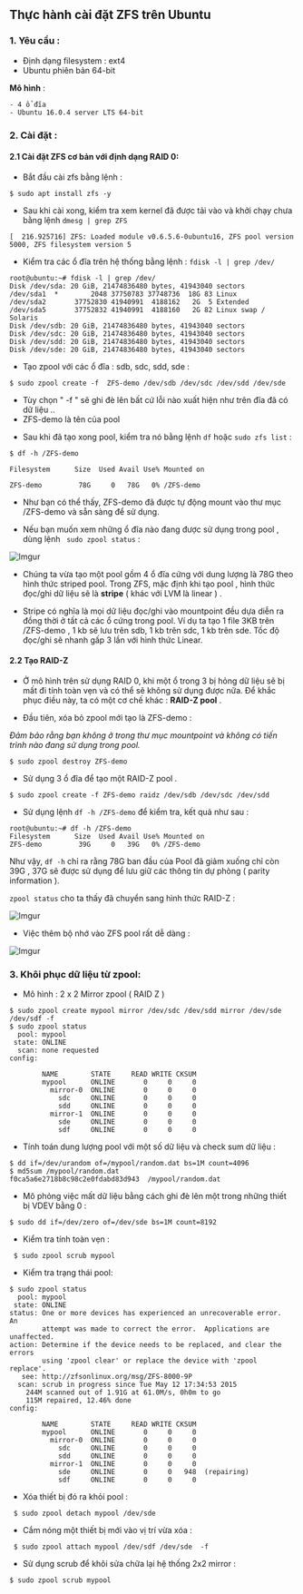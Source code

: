 ## Thực hành cài đặt ZFS trên Ubuntu

### 1. Yêu cầu :

- Định dạng filesystem : ext4
- Ubuntu phiên bản 64-bit

**Mô hình** :

	- 4 ổ đĩa
	- Ubuntu 16.0.4 server LTS 64-bit

### 2. Cài đặt :

#### 2.1 Cài đặt ZFS cơ bản với định dạng RAID 0:


- Bắt đầu cài zfs bằng lệnh :

`
$ sudo apt install zfs -y
`

- Sau khi cài xong, kiểm tra xem kernel đã được tải vào và khởi chạy chưa bằng lệnh  `dmesg | grep ZFS`

```
[  216.925716] ZFS: Loaded module v0.6.5.6-0ubuntu16, ZFS pool version 5000, ZFS filesystem version 5

```

- Kiểm tra các ổ đĩa trên hệ thống bằng lệnh : `fdisk -l | grep /dev/`

```
root@ubuntu:~# fdisk -l | grep /dev/
Disk /dev/sda: 20 GiB, 21474836480 bytes, 41943040 sectors
/dev/sda1  *        2048 37750783 37748736  18G 83 Linux
/dev/sda2       37752830 41940991  4188162   2G  5 Extended
/dev/sda5       37752832 41940991  4188160   2G 82 Linux swap / Solaris
Disk /dev/sdb: 20 GiB, 21474836480 bytes, 41943040 sectors
Disk /dev/sdc: 20 GiB, 21474836480 bytes, 41943040 sectors
Disk /dev/sdd: 20 GiB, 21474836480 bytes, 41943040 sectors
Disk /dev/sde: 20 GiB, 21474836480 bytes, 41943040 sectors

```

- Tạo zpool với các ổ đĩa : sdb, sdc, sdd, sde :

`
$ sudo zpool create -f  ZFS-demo /dev/sdb /dev/sdc /dev/sdd /dev/sde
`

+ Tùy chọn " -f " sẽ ghi đè lên bất cứ lỗi nào xuất hiện như trên đĩa đã có dữ liệu ..
+ ZFS-demo là tên của pool

- Sau khi đã tạo xong pool, kiểm tra nó bằng lệnh `df` hoặc `sudo zfs list` :


```
$ df -h /ZFS-demo

Filesystem      Size  Used Avail Use% Mounted on

ZFS-demo         78G     0   78G   0% /ZFS-demo
```

+ Như bạn có thể thấy, ZFS-demo đã được tự động mount vào thư mục /ZFS-demo và sẵn sàng để sử dụng.

- Nếu bạn muốn xem những ổ đĩa nào đang được sử dụng trong pool , dùng lệnh ` sudo zpool status` :

![Imgur](https://i.imgur.com/r2z9fWC.png)

- Chúng ta vừa tạo một pool gồm 4 ổ đĩa cứng với dung lượng là 78G theo hình thức striped pool. 
Trong ZFS, mặc định khi tạo pool , hình thức đọc/ghi dữ liệu sẽ là **stripe** ( khác với LVM là linear ) . 

+ Stripe có nghĩa là mọi dữ liệu đọc/ghi vào mountpoint đều dựa diễn ra đồng thời ở tất cả các ổ
cứng trong pool. Ví dụ ta tạo 1 file 3KB trên /ZFS-demo , 1 kb sẽ lưu trên sdb, 1 kb trên sdc, 1 kb trên sde.
Tốc độ đọc/ghi sẽ nhanh gấp 3 lần với hình thức Linear. 

#### 2.2 Tạo RAID-Z 

- Ở mô hình trên sử dụng RAID 0, khi một ổ trong 3 bị hỏng dữ liệu sẽ bị mất đi tính toàn vẹn và có thể sẽ không sử dụng
được nữa. Để khắc phục điều này, ta có một cơ chế khác : **RAID-Z pool** .

+ Đầu tiên, xóa bỏ zpool mới tạo là ZFS-demo :

*Đảm bảo rằng bạn không ở trong thư mục mountpoint và không có tiến trình nào đang sử dụng trong pool.*

`$ sudo zpool destroy ZFS-demo`

+  Sử dụng 3 ổ đĩa để tạo một RAID-Z pool .

`$ sudo zpool create -f ZFS-demo raidz /dev/sdb /dev/sdc /dev/sdd`

+ Sử dụng lệnh `df -h /ZFS-demo` để kiểm tra, kết quả như sau :

```
root@ubuntu:~# df -h /ZFS-demo
Filesystem      Size  Used Avail Use% Mounted on
ZFS-demo         39G     0   39G   0% /ZFS-demo
```
Như vậy, `df -h` chỉ ra rằng 78G ban đầu của Pool đã giảm xuống chỉ còn 39G , 37G sẽ được sử dụng để lưu giữ
các thông tin dự phòng ( parity information ).

`zpool status` cho ta thấy đã chuyển sang hình thức RAID-Z :

![Imgur](https://i.imgur.com/VcNrLp8.png)

- Việc thêm bộ nhớ vào ZFS pool rất dễ dàng : 

![Imgur](https://i.imgur.com/O0cQ3Ky.png)


### <a name="dr"> 3. Khôi phục dữ liệu từ zpool:
	
- Mô hình : 2 x 2 Mirror zpool ( RAID Z )

```
$ sudo zpool create mypool mirror /dev/sdc /dev/sdd mirror /dev/sde /dev/sdf -f
$ sudo zpool status
  pool: mypool
 state: ONLINE
  scan: none requested
config:

        NAME        STATE     READ WRITE CKSUM
        mypool      ONLINE       0     0     0
          mirror-0  ONLINE       0     0     0
            sdc     ONLINE       0     0     0
            sdd     ONLINE       0     0     0
          mirror-1  ONLINE       0     0     0
            sde     ONLINE       0     0     0
            sdf     ONLINE       0     0     0
```

- Tính toán dung lượng pool với một số dữ liệu và check sum dữ liệu :

```
$ dd if=/dev/urandom of=/mypool/random.dat bs=1M count=4096
$ md5sum /mypool/random.dat
f0ca5a6e2718b8c98c2e0fdabd83d943  /mypool/random.dat
```
- Mô phỏng việc mất dữ liệu bằng cách ghi đè lên một trong những thiết bị VDEV bằng 0 :

`$ sudo dd if=/dev/zero of=/dev/sde bs=1M count=8192`

- Kiểm tra tính toàn vẹn :

` $ sudo zpool scrub mypool`

- Kiểm tra trạng thái pool:

```
$ sudo zpool status
  pool: mypool
 state: ONLINE
status: One or more devices has experienced an unrecoverable error.  An
        attempt was made to correct the error.  Applications are unaffected.
action: Determine if the device needs to be replaced, and clear the errors
        using 'zpool clear' or replace the device with 'zpool replace'.
   see: http://zfsonlinux.org/msg/ZFS-8000-9P
  scan: scrub in progress since Tue May 12 17:34:53 2015
    244M scanned out of 1.91G at 61.0M/s, 0h0m to go
    115M repaired, 12.46% done
config:

        NAME        STATE     READ WRITE CKSUM
        mypool      ONLINE       0     0     0
          mirror-0  ONLINE       0     0     0
            sdc     ONLINE       0     0     0
            sdd     ONLINE       0     0     0
          mirror-1  ONLINE       0     0     0
            sde     ONLINE       0     0   948  (repairing)
            sdf     ONLINE       0     0     0
```

- Xóa thiết bị đó ra khỏi pool :

` $ sudo zpool detach mypool /dev/sde`

- Cắm nóng một thiết bị mới vào vị trí vừa xóa :

` $ sudo zpool attach mypool /dev/sdf /dev/sde  -f`

- Sử dụng scrub để khôi sửa chữa lại hệ thống 2x2 mirror :

`$ sudo zpool scrub mypool`
